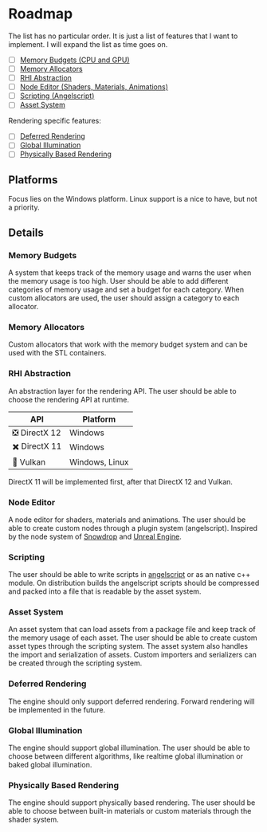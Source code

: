 # Roadmap

The list has no particular order. It is just a list of features that I want to implement.
I will expand the list as time goes on.

- [ ] [Memory Budgets (CPU and GPU)](#memory-budgets)
- [ ] [Memory Allocators](#memory-allocators)
- [ ] [RHI Abstraction](#rhi-abstraction)
- [ ] [Node Editor (Shaders, Materials, Animations)](#node-editor)
- [ ] [Scripting (Angelscript)](#scripting)
- [ ] [Asset System](#asset-system)

Rendering specific features:

- [ ] [Deferred Rendering](#deferred-rendering)
- [ ] [Global Illumination](#global-illumination)
- [ ] [Physically Based Rendering](#physically-based-rendering)

## Platforms

Focus lies on the Windows platform. Linux support is a nice to have, but not a priority.

## Details

### Memory Budgets

A system that keeps track of the memory usage and warns the user when the memory usage is too high.
User should be able to add different categories of memory usage and set a budget for each category.
When custom allocators are used, the user should assign a category to each allocator.

### Memory Allocators

Custom allocators that work with the memory budget system and can be used with the STL containers.

### RHI Abstraction

An abstraction layer for the rendering API. The user should be able to choose the rendering API at runtime.

| API           | Platform       |
| ------------- | -------------- |
| ❎ DirectX 12 | Windows        |
| ✖️ DirectX 11 | Windows        |
| 🌋 Vulkan     | Windows, Linux |

DirectX 11 will be implemented first, after that DirectX 12 and Vulkan.

### Node Editor

A node editor for shaders, materials and animations. The user should be able to create custom nodes through a plugin system (angelscript). Inspired by the node system of [Snowdrop](https://www.massive.se/project/snowdrop-engine/) and [Unreal Engine](https://www.unrealengine.com/).

### Scripting

The user should be able to write scripts in [angelscript](https://www.angelcode.com/angelscript/) or as an native c++ module. On distribution builds the angelscript scripts should be compressed and packed into a file that is readable by the asset system.

### Asset System

An asset system that can load assets from a package file and keep track of the memory usage of each asset. The user should be able to create custom asset types through the scripting system.
The asset system also handles the import and serialization of assets. Custom importers and serializers can be created through the scripting system.

### Deferred Rendering

The engine should only support deferred rendering. Forward rendering will be implemented in the future.

### Global Illumination

The engine should support global illumination. The user should be able to choose between different algorithms, like realtime global illumination or baked global illumination.

### Physically Based Rendering

The engine should support physically based rendering. The user should be able to choose between built-in materials or custom materials through the shader system.
